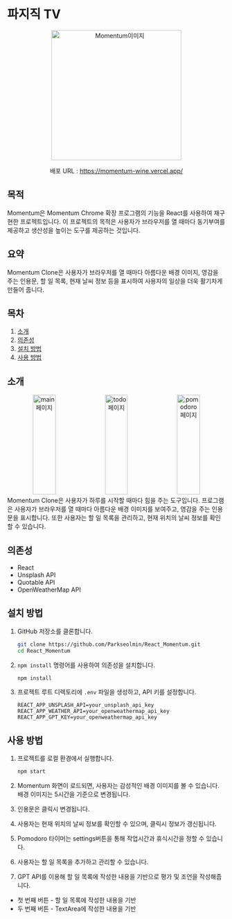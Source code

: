 # 파지직 TV

<p align="center"><img src="https://github.com/user-attachments/assets/46388765-acd7-4c60-94fe-806e41bb4077" alt="Momentum이미지" width="300"/></p>
<p align="center">배포 URL : <a href="https://momentum-wine.vercel.app" target="_blank">https://momentum-wine.vercel.app/</a></p>

## 목적
Momentum은 Momentum Chrome 확장 프로그램의 기능을 React를 사용하여 재구현한 프로젝트입니다. 이 프로젝트의 목적은 사용자가 브라우저를 열 때마다 동기부여를 제공하고 생산성을 높이는 도구를 제공하는 것입니다.

## 요약
Momentum Clone은 사용자가 브라우저를 열 때마다 아름다운 배경 이미지, 영감을 주는 인용문, 할 일 목록, 현재 날씨 정보 등을 표시하여 사용자의 일상을 더욱 활기차게 만들어 줍니다.

## 목차
1. [소개](#소개)
2. [의존성](#의존성)
3. [설치 방법](#설치-방법)
4. [사용 방법](#사용-방법)

## 소개
<div align="center">
    <img src="https://github.com/user-attachments/assets/3603089c-cf49-4d31-813b-47bb07506c05" alt="main 페이지" width="32.3%" height=230px">
    <img src="https://github.com/user-attachments/assets/8e917464-c6ee-437d-af7b-358ace33d469" alt="todo 페이지" width="32.3%" height=230px">
    <img src="https://github.com/user-attachments/assets/403ce321-089b-47d1-89b1-17a29ab27f33" alt="pomodoro 페이지" width="32.3%" height=230px">
</div>
Momentum Clone은 사용자가 하루를 시작할 때마다 힘을 주는 도구입니다. 프로그램은 사용자가 브라우저를 열 때마다 아름다운 배경 이미지를 보여주고, 영감을 주는 인용문을 표시합니다. 또한 사용자는 할 일 목록을 관리하고, 현재 위치의 날씨 정보를 확인할 수 있습니다.

## 의존성
- React
- Unsplash API
- Quotable API
- OpenWeatherMap API

## 설치 방법
1. GitHub 저장소를 클론합니다.
    ```bash
    git clone https://github.com/Parkseolmin/React_Momentum.git
    cd React_Momentum
    ```
2. `npm install` 명령어를 사용하여 의존성을 설치합니다.
    ```bash
    npm install
    ```
3. 프로젝트 루트 디렉토리에 `.env` 파일을 생성하고, API 키를 설정합니다.
    ```
   REACT_APP_UNSPLASH_API=your_unsplash_api_key
    REACT_APP_WEATHER_API=your_openweathermap_api_key
    REACT_APP_GPT_KEY=your_openweathermap_api_key
    ```

## 사용 방법

1. 프로젝트를 로컬 환경에서 실행합니다.
    ```bash
    npm start
    ```
2. Momentum 화면이 로드되면, 사용자는 감성적인 배경 이미지를 볼 수 있습니다. 배경 이미지는 5시간을 기준으로 변경됩니다.
   
3. 인용문은 클릭시 변경됩니다.
   
4. 사용자는 현재 위치의 날씨 정보를 확인할 수 있으며, 클릭시 정보가 갱신됩니다.
   
5. Pomodoro 타이머는 settings버튼을 통해 작업시간과 휴식시간을 정할 수 있습니다.
   
6. 사용자는 할 일 목록을 추가하고 관리할 수 있습니다.
    
7. GPT API를 이용해 할 일 목록에 작성한 내용을 기반으로 평가 및 조언을 작성해줍니다.
 - 첫 번째 버튼 - 할 일 목록에 작성한 내용을 기반
 - 두 번째 버튼 - TextArea에 작성한 내용을 기반
